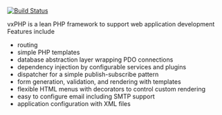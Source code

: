 [![Build Status](https://travis-ci.org/Vectrex/vxPHP.svg?branch=master)](https://travis-ci.org/Vectrex/vxPHP)

vxPHP is a lean PHP framework to support web application development
Features include

* routing
* simple PHP templates
* database abstraction layer wrapping PDO connections
* dependency injection by configurable services and plugins
* dispatcher for a simple publish-subscribe pattern
* form generation, validation, and rendering with templates
* flexible HTML menus with decorators to control custom rendering
* easy to configure email including SMTP support
* application configuration with XML files